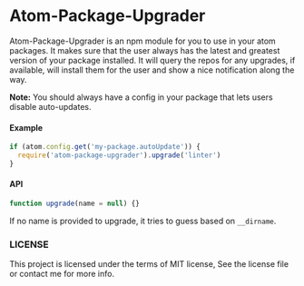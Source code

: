 Atom-Package-Upgrader
=====================

Atom-Package-Upgrader is an npm module for you to use in your atom packages. It makes sure that the user always has the latest and greatest version of your package installed.
It will query the repos for any upgrades, if available, will install them for the user and show a nice notification along the way.

__Note:__ You should always have a config in your package that lets users disable auto-updates.

#### Example

```js
if (atom.config.get('my-package.autoUpdate')) {
  require('atom-package-upgrader').upgrade('linter')
}
```

#### API

```js
function upgrade(name = null) {}
```

If no name is provided to upgrade, it tries to guess based on `__dirname`.

### LICENSE

This project is licensed under the terms of MIT license, See the license file or contact me for more info.
